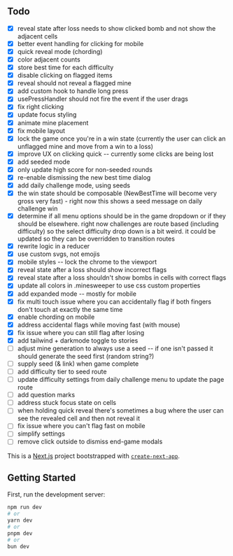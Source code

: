 ## Todo

- [x] reveal state after loss needs to show clicked bomb and not show the adjacent cells
- [x] better event handling for clicking for mobile
- [x] quick reveal mode (chording)
- [x] color adjacent counts
- [x] store best time for each difficulty
- [x] disable clicking on flagged items
- [x] reveal should not reveal a flagged mine
- [x] add custom hook to handle long press
- [x] usePressHandler should not fire the event if the user drags
- [x] fix right clicking
- [x] update focus styling
- [x] animate mine placement
- [x] fix mobile layout
- [x] lock the game once you're in a win state (currently the user can click an unflagged mine and move from a win to a loss)
- [x] improve UX on clicking quick -- currently some clicks are being lost
- [x] add seeded mode
- [x] only update high score for non-seeded rounds
- [x] re-enable dismissing the new best time dialog
- [x] add daily challenge mode, using seeds
- [x] the win state should be composable (NewBestTime will become very gross very fast) - right now this shows a seed message on daily challenge win
- [x] determine if all menu options should be in the game dropdown or if they should be elsewhere. right now challenges are route based (including difficulty) so the select difficulty drop down is a bit weird. it could be updated so they can be overridden to transition routes
- [x] rewrite logic in a reducer
- [x] use custom svgs, not emojis
- [x] mobile styles -- lock the chrome to the viewport
- [x] reveal state after a loss should show incorrect flags
- [x] reveal state after a loss shouldn't show bombs in cells with correct flags
- [x] update all colors in .minesweeper to use css custom properties
- [x] add expanded mode -- mostly for mobile
- [x] fix multi touch issue where you can accidentally flag if both fingers don't touch at exactly the same time
- [x] enable chording on mobile
- [x] address accidental flags while moving fast (with mouse)
- [x] fix issue where you can still flag after losing
- [x] add tailwind + darkmode toggle to stories
- [ ] adjust mine generation to always use a seed -- if one isn't passed it should generate the seed first (random string?)
- [ ] supply seed (& link) when game complete
- [ ] add difficulty tier to seed route
- [ ] update difficulty settings from daily challenge menu to update the page route
- [ ] add question marks
- [ ] address stuck focus state on cells
- [ ] when holding quick reveal there's sometimes a bug where the user can see the revealed cell and then not reveal it
- [ ] fix issue where you can't flag fast on mobile
- [ ] simplify settings
- [ ] remove click outside to dismiss end-game modals

This is a [Next.js](https://nextjs.org) project bootstrapped with [`create-next-app`](https://nextjs.org/docs/app/api-reference/cli/create-next-app).

## Getting Started

First, run the development server:

```bash
npm run dev
# or
yarn dev
# or
pnpm dev
# or
bun dev
```
